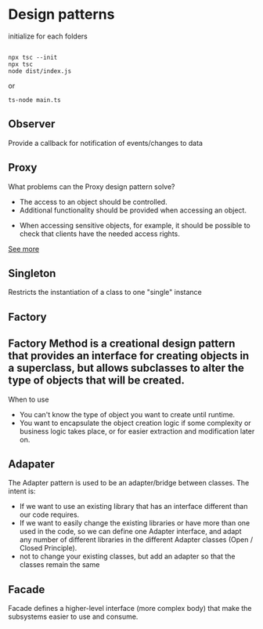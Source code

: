 # Design patterns


initialize for each folders
```shell

npx tsc --init
npx tsc
node dist/index.js
```

or 

```
ts-node main.ts

```



## Observer
 Provide a callback for notification of events/changes to data
## Proxy 
What problems can the Proxy design pattern solve? 

* The access to an object should be controlled.
* Additional functionality should be provided when accessing an object.
- When accessing sensitive objects, for example, it should be possible to check that clients have the needed access rights.

[See more](https://en.wikipedia.org/wiki/Proxy_pattern)

## Singleton

Restricts the instantiation of a class to one "single" instance


## Factory

Factory Method is a creational design pattern that provides an interface for creating objects in a superclass, but allows subclasses to alter the type of objects that will be created.
----
When to use
* You can't know the type of object you want to create until runtime.
* You want to encapsulate the object creation logic if some complexity or business logic takes place, or for easier extraction and modification later on.

## Adapater
The Adapter pattern is used to be an adapter/bridge between classes. The intent is:

* If we want to use an existing library that has an interface different than our code requires.
* If we want to easily change the existing libraries or have more than one used in the code, so we can define one Adapter interface, and adapt any number of different libraries in the different Adapter classes (Open / Closed Principle).
* not to change your existing classes, but add an adapter so that the classes remain the same


## Facade

Facade defines a higher-level interface (more complex body) that make the subsystems easier to use and consume.